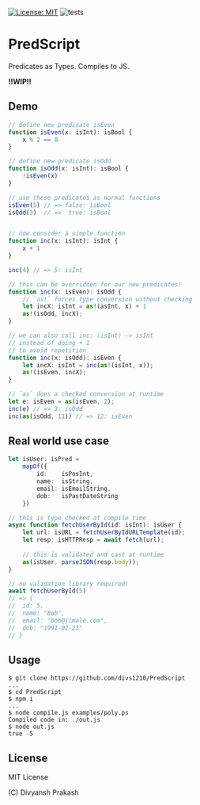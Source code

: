 [![License: MIT](https://img.shields.io/badge/License-MIT-orange.svg)](https://opensource.org/licenses/MIT) ![tests](https://github.com/divs1210/PredScript/actions/workflows/node.js.yml/badge.svg)

# PredScript

Predicates as Types. Compiles to JS.

**!!WIP!!**


## Demo

```typescript
// define new predicate isEven
function isEven(x: isInt): isBool {
    x % 2 == 0
}

// define new predicate isOdd
function isOdd(x: isInt): isBool {
    !isEven(x)
}

// use these predicates as normal functions
isEven(5) // => false: isBool
isOdd(3)  // =>  true: isBool


// now consider a simple function
function inc(x: isInt): isInt {
    x + 1
}

inc(4) // => 5: isInt

// this can be overridden for our new predicates!
function inc(x: isEven): isOdd {
    // `as!` forces type conversion without checking
    let incX: isInt = as!(asInt, x) + 1
    as!(isOdd, incX);
}

// we can also call inc: (isInt) -> isInt
// instead of doing + 1
// to avoid repetition
function inc(x: isOdd): isEven {
    let incX: isInt = inc(as!(isInt, x));
    as!(isEven, incX);
}

// `as` does a checked conversion at runtime
let e: isEven = as(isEven, 2);
inc(e) // => 3: isOdd 
inc(as(isOdd, 11)) // => 12: isEven 
```

## Real world use case

```typescript
let isUser: isPred =
    mapOf({
        id:    isPosInt,
        name:  isString,
        email: isEmailString,
        dob:   isPastDateString
    })

// this is type checked at compile time
async function fetchUserById(id: isInt): isUser {
    let url: isURL = fetchUserByIdURLTemplate(id);
    let resp: isHTTPResp = await fetch(url);
    
    // this is validated and cast at runtime
    as(isUser, parseJSON(resp.body));
}

// no validation library required!
await fetchUserById(5) 
// => { 
//  id: 5,
//  name: "Bob",
//  email: "bob@jimale.com", 
//  dob: "1991-02-23" 
// }
```

## Usage

```shell
$ git clone https://github.com/divs1210/PredScript
...
$ cd PredScript
$ npm i
...
$ node compile.js examples/poly.ps
Compiled code in: ./out.js
$ node out.js
true -5
```

## License

MIT License

(C) Divyansh Prakash